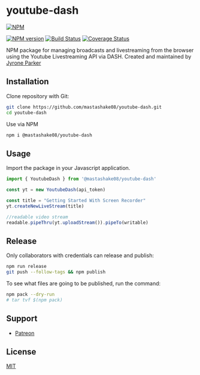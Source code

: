 # youtube-dash

[![NPM](https://nodei.co/npm/@mastashake08/youtube-dash.png)](https://nodei.co/npm/@mastashake08/youtube-dash/)

[![NPM version](https://img.shields.io/npm/v/@mastashake08/youtube-dash.svg)](https://www.npmjs.com/package/@mastashake08/youtube-dash)
[![Build Status](https://travis-ci.org/mastashake08/youtube-dash.svg?branch=master)](https://travis-ci.org/mastashake08/youtube-dash)
[![Coverage Status](https://coveralls.io/repos/github/mastashake08/youtube-dash/badge.svg?branch=master)](https://coveralls.io/github/mastashake08/youtube-dash?branch=master)

NPM package for managing broadcasts and livestreaming from the browser using the Youtube Livestreaming API via DASH. Created and maintained by [Jyrone Parker](https://jyroneparker.com)

## Installation

Clone repository with Git:

```sh
git clone https://github.com/mastashake08/youtube-dash.git
cd youtube-dash
```

Use via NPM
```sh
npm i @mastashake08/youtube-dash
```

## Usage

Import the package in your Javascript application.

```javascript
import { YoutubeDash } from '@mastashake08/youtube-dash'

const yt = new YoutubeDash(api_token)

const title = "Getting Started With Screen Recorder"
yt.createNewLiveStream(title)

//readable video stream
readable.pipeThru(yt.uploadStream()).pipeTo(writable)
```


## Release

Only collaborators with credentials can release and publish:

```sh
npm run release
git push --follow-tags && npm publish
```

To see what files are going to be published, run the command:

```sh
npm pack --dry-run
# tar tvf $(npm pack)
```

## Support

- [Patreon](https://patreon.com/mastashake08)

## License

[MIT](https://github.com/mastashake08/youtube-dash/blob/master/LICENSE)
